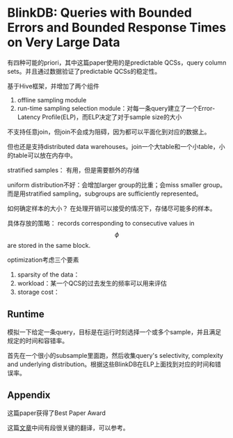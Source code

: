 # BlinkDB: Queries with Bounded Errors and Bounded Response Times on Very Large Data

有四种可能的priori，其中这篇paper使用的是predictable QCSs，query column sets。并且通过数据验证了predictable QCSs的稳定性。

基于Hive框架，并增加了两个组件

1. offline sampling module
2. run-time sampling selection module：对每一条query建立了一个Error-Latency Profile(ELP)，而ELP决定了对于sample size的大小

不支持任意join，但join不会成为阻碍，因为都可以平面化到对应的数据上。

但也还是支持distributed data warehouses。join一个大table和一个小table，小的table可以放在内存中。

stratified samples： 有用，但是需要额外的存储

uniform distribution不好：会增加larger group的比重；会miss smaller group。而是用stratified sampling，subgroups are sufficiently represented。

如何确定样本的大小？
在处理开销可以接受的情况下，存储尽可能多的样本。

具体存放的策略：
records corresponding to consecutive values in $$\phi$$ are stored in the same block.

optimization考虑三个要素

1. sparsity of the data：
2. workload：某一个QCS的过去发生的频率可以用来评估
3. storage cost：

## Runtime

模拟一下给定一条query，目标是在运行时刻选择一个或多个sample，并且满足规定的时间和容错率。

首先在一个很小的subsample里面跑，然后收集query's selectivity, complexity and underlying distribution。根据这些BlinkDB在ELP上面找到对应的时间和错误率。

## Appendix

这篇paper获得了Best Paper Award

这篇[文章](http://idke.ruc.edu.cn/resources/Big%20Data%20Reports/Chapter3.pdf)中间有段很关键的翻译，可以参考。